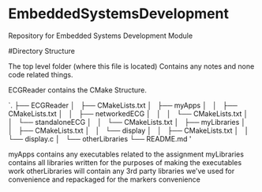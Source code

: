 # EmbeddedSystemsDevelopment
Repository for Embedded Systems Development Module

#Directory Structure

The top level folder (where this file is located) Contains any notes and none code related things.

ECGReader contains the CMake Structure.

`.
├── ECGReader
│   ├── CMakeLists.txt
│   ├── myApps
│   │   ├── CMakeLists.txt
│   │   ├── networkedECG
│   │   │   └── CMakeLists.txt
│   │   └── standaloneECG
│   │       └── CMakeLists.txt
│   ├── myLibraries
│   │   ├── CMakeLists.txt
│   │   └── display
│   │       ├── CMakeLists.txt
│   │       └── display.c
│   └── otherLibraries
└── README.md
'

myApps contains any executables related to the assignment
myLibraries contains all libraries written for the purposes of making the executables work
otherLibraries will contain any 3rd party libraries we've used for convenience and repackaged for the markers convenience
